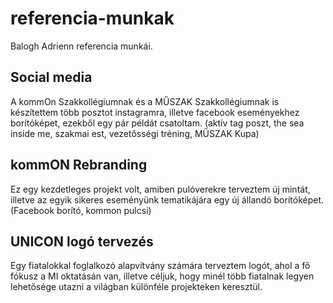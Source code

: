 # referencia-munkak
Balogh Adrienn referencia munkái.

## Social media
A kommOn Szakkollégiumnak és a MŰSZAK Szakkollégiumnak is készítettem több posztot instagramra, illetve facebook eseményekhez borítóképet, ezekből egy pár példát csatoltam. (aktív tag poszt, the sea inside me, szakmai est, vezetősségi tréning, MŰSZAK Kupa)

## kommON Rebranding
Ez egy kezdetleges projekt volt, amiben pulóverekre terveztem új mintát, illetve az egyik sikeres eseményünk tematikájára egy új állandó borítóképet. (Facebook borító, kommon pulcsi)

## UNICON logó tervezés
Egy fiatalokkal foglalkozó alapvítvány számára terveztem logót, ahol a fő fókusz a MI oktatásán van, illetve céljuk, hogy minél több fiatalnak legyen lehetősége utazni a világban különféle projekteken keresztül. 
